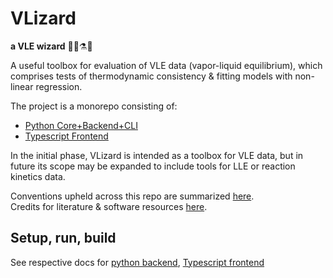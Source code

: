 # VLizard
**a VLE wizard** 🧙‍♂️⚗🦎

A useful toolbox for evaluation of VLE data (vapor-liquid equilibrium), which comprises tests of thermodynamic consistency & fitting models with non-linear regression.

The project is a monorepo consisting of:
- [Python Core+Backend+CLI](docs/appPy.md)
- [Typescript Frontend](docs/appUI.md)

In the initial phase, VLizard is intended as a toolbox for VLE data, but in future its scope may be expanded to include tools for LLE or reaction kinetics data.

Conventions upheld across this repo are summarized [here](docs/conventions.md).  
Credits for literature & software resources [here](docs/references.md).

## Setup, run, build
See respective docs for [python backend](docs/appPy.md), [Typescript frontend](docs/appUI.md)
